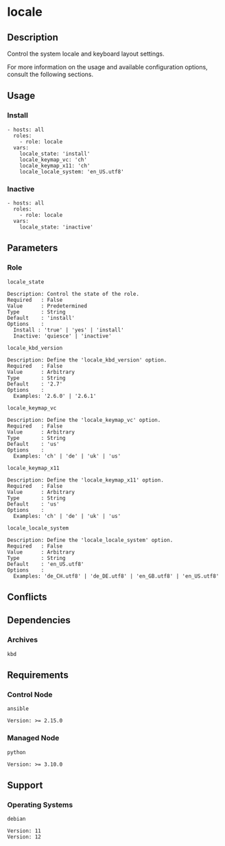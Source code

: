 # locale

## Description

Control the system locale and keyboard layout settings.

For more information on the usage and available configuration options,
consult the following sections.

## Usage

### Install

```
- hosts: all
  roles:
    - role: locale
  vars:
    locale_state: 'install'
    locale_keymap_vc: 'ch'
    locale_keymap_x11: 'ch'
    locale_locale_system: 'en_US.utf8'
```

### Inactive

```
- hosts: all
  roles:
    - role: locale
  vars:
    locale_state: 'inactive'
```

## Parameters

### Role

`locale_state`

    Description: Control the state of the role.
    Required   : False
    Value      : Predetermined
    Type       : String
    Default    : 'install'
    Options    :
      Install : 'true' | 'yes' | 'install'
      Inactive: 'quiesce' | 'inactive'

`locale_kbd_version`

    Description: Define the 'locale_kbd_version' option.
    Required   : False
    Value      : Arbitrary
    Type       : String
    Default    : '2.7'
    Options    :
      Examples: '2.6.0' | '2.6.1'

`locale_keymap_vc`

    Description: Define the 'locale_keymap_vc' option.
    Required   : False
    Value      : Arbitrary
    Type       : String
    Default    : 'us'
    Options    :
      Examples: 'ch' | 'de' | 'uk' | 'us'

`locale_keymap_x11`

    Description: Define the 'locale_keymap_x11' option.
    Required   : False
    Value      : Arbitrary
    Type       : String
    Default    : 'us'
    Options    :
      Examples: 'ch' | 'de' | 'uk' | 'us'

`locale_locale_system`

    Description: Define the 'locale_locale_system' option.
    Required   : False
    Value      : Arbitrary
    Type       : String
    Default    : 'en_US.utf8'
    Options    :
      Examples: 'de_CH.utf8' | 'de_DE.utf8' | 'en_GB.utf8' | 'en_US.utf8'

## Conflicts

## Dependencies

### Archives

`kbd`

## Requirements

### Control Node

`ansible`

    Version: >= 2.15.0

### Managed Node

`python`

    Version: >= 3.10.0

## Support

### Operating Systems

`debian`

    Version: 11
    Version: 12
